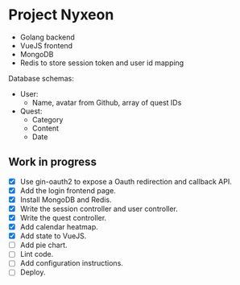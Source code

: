 # Project Nyxeon

- Golang backend 
- VueJS frontend 
- MongoDB 
- Redis to store session token and user id mapping 

Database schemas:

- User:
    - Name, avatar from Github, array of quest IDs
- Quest:
    - Category
    - Content 
    - Date 

## Work in progress 

- [x] Use gin-oauth2 to expose a Oauth redirection and callback API. 
- [x] Add the login frontend page. 
- [x] Install MongoDB and Redis. 
- [x] Write the session controller and user controller. 
- [x] Write the quest controller.  
- [x] Add calendar heatmap. 
- [x] Add state to VueJS.
- [ ] Add pie chart. 
- [ ] Lint code. 
- [ ] Add configuration instructions.
- [ ] Deploy. 